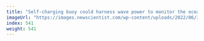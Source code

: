 ```yaml
---
title: "Self-charging buoy could harness wave power to monitor the oceans"
imageUrl: "https://images.newscientist.com/wp-content/uploads/2022/06/30095433/SEI_112341903.jpg?width=600"
index: 541
weight: 541
---
```

